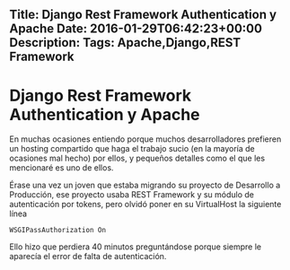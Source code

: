 Title: Django Rest Framework Authentication y Apache
Date: 2016-01-29T06:42:23+00:00
Description: 
Tags: Apache,Django,REST Framework
---
# Django Rest Framework Authentication y Apache

En muchas ocasiones entiendo porque muchos desarrolladores prefieren un hosting compartido que haga el trabajo sucio (en la mayoría de ocasiones mal hecho) por ellos, y pequeños detalles como el que les mencionaré es uno de ellos.

Érase una vez un joven que estaba migrando su proyecto de Desarrollo a Producción, ese proyecto usaba REST Framework y su módulo de autenticación por tokens, pero olvidó poner en su VirtualHost la siguiente línea

`WSGIPassAuthorization On`

Ello hizo que perdiera 40 minutos preguntándose porque siempre le aparecía el error de falta de autenticación.

